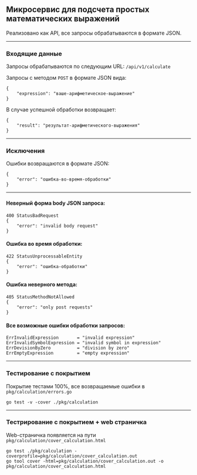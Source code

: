 ## Микросервис для подсчета простых математических выражений

Реализовано как API, все запросы обрабатываются в формате JSON. 

***

### Входящие данные

Запросы обрабатываются по следующим URL:
 `/api/v1/calculate`


Запросы с методом `POST` в формате JSON вида:
    
    {
        "expression": "ваше-арифметическое-выражение"
    }

В случае успешной обработки возвращает:
    
    {
        "result": "результат-арифметического-выражения"
    }

***

### Исключения

Ошибки возвращаются в формате JSON:
    
    {
        "error": "ошибка-во-время-обработки"
    }

***

#### Неверный форма body JSON запроса:
    
    400 StatusBadRequest 
    {
        "error": "invalid body request"
    }

#### Ошибка во время обработки:
    
    422 StatusUnprocessableEntity 
    {
        "error": "ошибка-обработки"
    }

#### Ошибка неверного метода:
    
    405 StatusMethodNotAllowed 
    {
        "error": "only post requests"
    }

#### Все возможные ошибки обработки запросов:
    
    ErrInvalidExpression       = "invalid expression"
	ErrInvalidSymbolExpression = "invalid symbol in expression"
	ErrDevisionByZero          = "division by zero"
	ErrEmptyExpression         = "empty expression"

*** 

### Тестирование с покрытием

Покрытие тестами 100%, все возвращаемые ошибки в `pkg/calculation/errors.go`
    
    go test -v -cover ./pkg/calculation

***

### Тестрирование с покрытием + web страничка

Web-страничка появляется на пути `pkg/calculation/cover_calculation.html`

    go test ./pkg/calculation -coverprofile=pkg/calculation/cover_calculation.out
    go tool cover -html=pkg/calculation/cover_calculation.out -o pkg/calculation/cover_calculation.html
